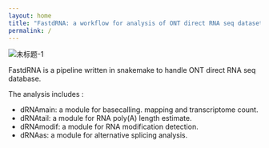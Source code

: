 ```yaml
---
layout: home
title: "FastdRNA: a workflow for analysis of ONT direct RNA seq dataset"
permalink: /
---
```


![未标题-1](https://github.com/Tomcxf/FASTdRNA/assets/75790226/c04de3be-20d2-4b82-ae8f-243f7a9ead9e)

FastdRNA is a pipeline written in snakemake to handle ONT direct RNA seq database. 

The analysis includes : 
- dRNAmain: a module for basecalling. mapping and transcriptome count.
- dRNAtail: a module for RNA poly(A) length estimate.
- dRNAmodif: a module for RNA modification detection.
- dRNAas: a module for alternative splicing analysis.

